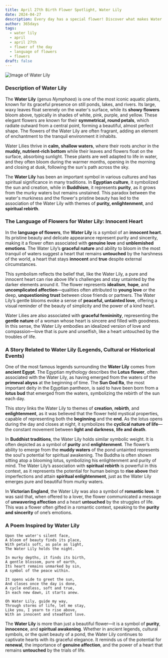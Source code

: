 ```yaml
---
title: April 27th Birth Flower Spotlight, Water Lily
date: 2024-04-27
description: Every day has a special flower! Discover what makes Water Lily unique as today’s birth flower and its symbolic meaning.
author: 365days
tags:
  - water lily
  - april
  - april 27th
  - flower of the day
  - language of flowers
  - flowers
draft: false
---
```



![Image of Water Lily](https://cdn.pixabay.com/photo/2023/05/21/01/27/waterlily-8007670_640.jpg#center)


### Description of Water Lily

The **Water Lily** (genus _Nymphaea_) is one of the most iconic aquatic plants, known for its graceful presence on still ponds, lakes, and rivers. Its large, waxy leaves float serenely on the water's surface, while its **showy flowers** bloom above, typically in shades of white, pink, purple, and yellow. These elegant flowers are known for their **symmetrical, round petals**, which radiate outward from a central point, forming a beautiful, almost perfect shape. The flowers of the Water Lily are often fragrant, adding an element of enchantment to the tranquil environment it inhabits.

Water Lilies thrive in **calm, shallow waters**, where their roots anchor in the **muddy, nutrient-rich bottom** while their leaves and flowers float on the surface, absorbing sunlight. These plants are well adapted to life in water, and they often bloom during the warmer months, opening in the morning and closing at dusk, following the sun's path across the sky.

The **Water Lily** has been an important symbol in various cultures and has spiritual significance in many traditions. In **Egyptian culture**, it symbolized the sun and creation, while in **Buddhism**, it represents **purity**, as it grows from the murky waters but remains unstained. This paradox between the water's murkiness and the flower's pristine beauty has led to the association of the Water Lily with themes of **purity, enlightenment**, and **spiritual rebirth**.

### The Language of Flowers for Water Lily: Innocent Heart

In the **language of flowers**, the **Water Lily** is a symbol of an **innocent heart**. Its pristine beauty and delicate appearance represent purity and sincerity, making it a flower often associated with **genuine love** and **unblemished emotions**. The Water Lily’s **graceful nature** and ability to bloom in the most tranquil of waters suggest a heart that remains **untouched** by the harshness of the world, a heart that stays **innocent** and **true** despite external circumstances.

This symbolism reflects the belief that, like the Water Lily, a pure and innocent heart can rise above life's challenges and stay untainted by the darker elements around it. The flower represents **idealism**, **hope**, and **uncomplicated affection**—qualities often attributed to **young love** or the deep, **unquestioning trust** between close friends or partners. The Water Lily’s gentle blooms evoke a sense of **peaceful, untainted love**, offering a visual reminder of the beauty of simplicity and the power of a kind heart.

Water Lilies are also associated with **graceful femininity**, representing the **gentle nature** of a woman whose heart is sincere and filled with goodness. In this sense, the Water Lily embodies an idealized version of love and compassion—love that is pure and unselfish, like a heart untouched by the troubles of life.

### A Story Related to Water Lily (Legends, Cultural or Historical Events)

One of the most famous legends surrounding the **Water Lily** comes from **ancient Egypt**. The Egyptian mythology describes the **Lotus flower**, often associated with the Water Lily, as having emerged from the waters of the **primeval abyss** at the beginning of time. The **Sun God Ra**, the most important deity in the Egyptian pantheon, is said to have been born from a **lotus bud** that emerged from the waters, symbolizing the rebirth of the sun each day.

This story links the Water Lily to themes of **creation**, **rebirth**, and **enlightenment**, as it was believed that the flower held mystical properties, capable of representing both the **beginning** and the **end**. As the lotus opens during the day and closes at night, it symbolizes the **cyclical nature of life**—the constant movement between **light and darkness**, **life and death**.

In **Buddhist traditions**, the Water Lily holds similar symbolic weight. It is often depicted as a symbol of **purity** and **enlightenment**. The flower’s ability to emerge from the **muddy waters** of the pond untainted represents the soul's potential for spiritual awakening. The Buddha is often shown sitting atop a blooming lotus, symbolizing his enlightenment and purity of mind. The Water Lily’s association with **spiritual rebirth** is powerful in this context, as it represents the potential for human beings to **rise above** their imperfections and attain **spiritual enlightenment**, just as the Water Lily emerges pure and beautiful from murky waters.

In **Victorian England**, the Water Lily was also a symbol of **romantic love**. It was said that, when offered to a lover, the flower communicated a message of **unwavering affection** and a heart **untouched** by the struggles of life. This was a flower often gifted in a romantic context, speaking to the **purity and sincerity** of one’s emotions.

### A Poem Inspired by Water Lily

```
Upon the water's silent face,  
A bloom of beauty finds its place,  
With petals soft, as pale as light,  
The Water Lily holds the night.  

In murky depths, it finds its birth,  
A gentle blossom, pure of earth,  
Its heart remains unmarked by sin,  
A symbol of the peace within.  

It opens wide to greet the sun,  
And closes once the day is done,  
A cycle endless, soft and true,  
In each new dawn, it starts anew.  

Oh Water Lily, guide my way,  
Through storms of life, let me stay,  
Like you, I yearn to rise above,  
With an innocent and steadfast love.  
```

The **Water Lily** is more than just a beautiful flower—it is a symbol of **purity**, **innocence**, and **spiritual awakening**. Whether in ancient legends, cultural symbols, or the quiet beauty of a pond, the Water Lily continues to captivate hearts with its graceful elegance. It reminds us of the potential for **renewal**, the importance of **genuine affection**, and the power of a heart that remains **untouched** by the trials of life.



